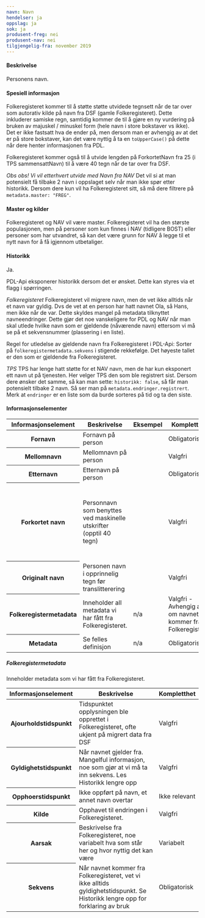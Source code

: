 ```yaml
---
navn: Navn
hendelser: ja
oppslag: ja
sok: ja
produsent-freg: nei
produsent-nav: nei
tilgjengelig-fra: november 2019
---
```


#### Beskrivelse

Personens navn.

#### Spesiell informasjon

Folkeregisteret kommer til å støtte støtte utvidede tegnsett når de tar over som autorativ kilde på navn fra DSF (gamle Folkeregisteret).
Dette inkluderer samiske regn, samtidig kommer de til å gjøre en ny vurdering på bruken av majuskel / minuskel form (hele navn i store bokstaver vs ikke). Det er ikke fastsatt hva de ender på, 
men dersom man er avhengig av at det er på store bokstaver, kan det være nyttig å ta en `toUpperCase()` på dette når dere henter informasjonen fra PDL.

Folkeregisteret kommer også til å utvide lengden på ForkortetNavn fra 25 (i TPS sammensattNavn) til å være 40 tegn når de tar over fra DSF.

*Obs obs! Vi vil etterhvert utvide med Navn fra NAV*
Det vil si at man potensielt få tilbake 2 navn i oppslaget selv når man ikke spør etter historikk. Dersom dere kun vil ha Folkeregisteret sitt, så må dere filtrere på `metadata.master: "FREG"`. 

#### Master og kilder

Folkeregisteret og NAV vil være master.
Folkeregisteret vil ha den største populasjonen, men på personer som kun finnes i NAV (tidligere BOST) eller personer som har utvandret, så kan det være grunn for NAV å legge til et nytt navn for å få igjennom utbetaliger.

#### Historikk

Ja.

PDL-Api eksponerer historikk dersom det er ønsket. Dette kan styres via et flagg i spørringen.

*Folkeregisteret*
Folkeregisteret vil migrere navn, men de vet ikke alltids når et navn var gyldig. Dvs de vet at en person har hatt navnet Ola, så Hans, men ikke når de var. Dette skyldes mangel på metadata tilknyttet navneendringer.
Dette gjør det noe vanskeligere for PDL og NAV når man skal utlede hvilke navn som er gjeldende (nåværende navn) ettersom vi må se på et sekvensnummer (plassering i en liste).

Regel for utledelse av gjeldende navn fra Folkeregisteret i PDL-Api:
Sorter på `folkeregistermetadata.sekvens` i stigende rekkefølge. Det høyeste tallet er den som er gjeldende fra Folkeregisteret.

*TPS*
TPS har lenge hatt støtte for et NAV navn, men de har kun eksponert ett navn ut på tjenesten. Her velger TPS den som ble registrert sist.
Dersom dere ønsker det samme, så kan man sette: `historikk: false`, så får man potensielt tilbake 2 navn. Så ser man på `metadata.endringer.registrert`. Merk at `endringer` er en liste som da burde sorteres på tid og ta den siste. 

#### Informasjonselementer
<table class="table">
  <thead>
    <tr>
      <th>Informasjonselement</th>
      <th>Beskrivelse</th>
      <th>Eksempel</th>
      <th>Kompletthet</th>
      <th>Kvalitet</th>
    </tr>
  </thead>
  
  <tbody>
    <tr>
      <th scope="row">Fornavn</th>
      <td>Fornavn på person</td>
      <td></td>
      <td>Obligatorisk</td>
      <td>God</td>
    </tr>
    <tr>
      <th scope="row">Mellomnavn</th>
      <td>Mellomnavn på person</td>
      <td></td>
      <td>Valgfri</td>
      <td>God</td>
    </tr>
    <tr>
      <th scope="row">Etternavn</th>
      <td>Etternavn på person</td>
      <td></td>
      <td>Obligatorisk</td>
      <td>God</td>
    </tr>
    <tr>
      <th scope="row">Forkortet navn</th>
      <td>Personnavn som benyttes ved maskinelle utskrifter (opptil 40 tegn)</td>
      <td></td>
      <td>Valgfri</td>
      <td>Ulik kvalitet: uklar når feltet er fylt ut for de med under 40 tegn, samt vilkårlig rekkefølge</td>
    </tr>
    <tr>
      <th scope="row">Originalt navn</th>
      <td>Personen navn i opprinnelig tegn før translitterering</td>
      <td></td>
      <td>Valgfri</td>
      <td>Ukjent, ny opplysning</td>
    </tr>
    <tr>
      <th scope="row">Folkeregistermetadata</th>
      <td>Inneholder all metadata vi har fått fra Folkeregisteret.</td>
      <td>n/a</td>
      <td>Valgfri - Avhengig av om navnet kommer fra Folkeregisteret</td>
      <td>God</td>
    </tr>
    <tr>
      <th scope="row">Metadata</th>
      <td>Se felles definisjon</td>
      <td>n/a</td>
      <td>Obligatorisk</td>
      <td>God</td>
    </tr>
  </tbody>
</table>


##### Folkeregistermetadata

Inneholder metadata som vi har fått fra Folkeregisteret.

<table class="table">
  <thead>
    <tr>
      <th>Informasjonselement</th>
      <th>Beskrivelse</th>
      <th>Kompletthet</th>
    </tr>
  </thead>
  
  <tbody>
    <tr>
      <th scope="row">Ajourholdstidspunkt</th>
      <td>Tidspunktet opplysningen ble opprettet i Folkeregisteret, ofte ukjent på migrert data fra DSF</td>
      <td>Valgfri</td>
    </tr>
    <tr>
      <th scope="row">Gyldighetstidspunkt</th>
      <td>Når navnet gjelder fra. Mangelful informasjon, noe som gjør at vi må ta inn sekvens. Les Historikk lengre opp</td>
      <td>Valgfri</td>
    </tr>
    <tr>
      <th scope="row">Opphoerstidspunkt</th>
      <td>Ikke oppført på navn, et annet navn overtar</td>
      <td>Ikke relevant</td>
    </tr>
    <tr>
      <th scope="row">Kilde</th>
      <td>Opphavet til endringen i Folkeregisteret.</td>
      <td>Valgfri</td>
    </tr>
    <tr>
      <th scope="row">Aarsak</th>
      <td>Beskrivelse fra Folkeregisteret, noe variabelt hva som står her og hvor nyttig det kan være</td>
      <td>Variabelt</td>
    </tr>
    <tr>
      <th scope="row">Sekvens</th>
      <td>Når navnet kommer fra Folkeregisteret, vet vi ikke alltids gyldighetstidspunkt. Se Historikk lengre opp for forklaring av bruk</td>
      <td>Obligatorisk</td>
    </tr>
    </tbody>
</table>


